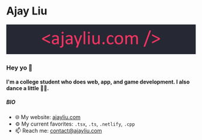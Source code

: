 # Ajay Liu

<a href="https://ajayliu.com"><img src="banner-thin.png" ></a>

### Hey yo 👋

#### I'm a college student who does web, app, and game development. I also dance a little :man_cartwheeling:.

##### BIO

- 🌐 My website: [ajayliu.com](https://ajayliu.com)
- ⚙️ My current favorites: `.tsx`, `.ts`, `.netlify`, `.cpp`
- 📫 Reach me: [contact@ajayliu.com](https://mail.google.com/mail/?view=cm&fs=1&to=contact@ajayliu.com)
